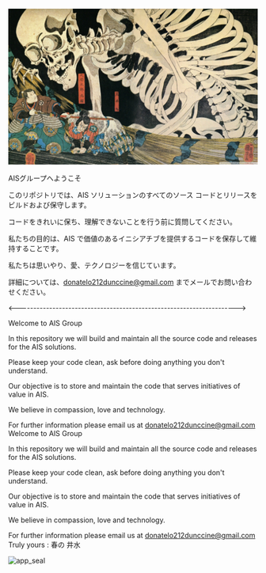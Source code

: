 
![AIS Group](https://github.com/Amazon-IT-Solution-Group/.github/blob/main/1873.jpg)


AISグループへようこそ

このリポジトリでは、AIS ソリューションのすべてのソース コードとリリースをビルドおよび保守します。


コードをきれいに保ち、理解できないことを行う前に質問してください。

私たちの目的は、AIS で価値のあるイニシアチブを提供するコードを保存して維持することです。






私たちは思いやり、愛、テクノロジーを信じています。


詳細については、donatelo212dunccine@gmail.com までメールでお問い合わせください。


<--------------------------------------------------------------------->

Welcome to AIS Group

In this repository we will build and maintain all the source code and releases for the AIS solutions.


Please keep your code clean, ask before doing anything you don't understand. 

Our objective is to store and maintain the code that serves initiatives of value in AIS.






We believe in compassion, love and technology.


For further information please email us at donatelo212dunccine@gmail.com
Welcome to AIS Group

In this repository we will build and maintain all the source code and releases for the AIS solutions.


Please keep your code clean, ask before doing anything you don't understand. 

Our objective is to store and maintain the code that serves initiatives of value in AIS.






We believe in compassion, love and technology.


For further information please email us at donatelo212dunccine@gmail.com
Truly yours : 
春の 井水

![app_seal](https://png.pngtree.com/background/20210709/original/pngtree-japan-zephyr-japanese-lucky-cat-picture-image_928602.jpg)




